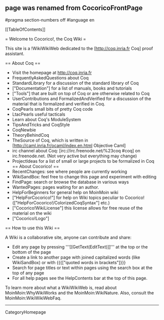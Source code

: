 ## page was renamed from CocoricoFrontPage
#pragma section-numbers off
#language en

[[TableOfContents]]

= Welcome to Cocorico!, the Coq Wiki =

This site is a !WikiWikiWeb dedicated to the [http://coq.inria.fr Coq] proof assistant.

== About Coq ==
  * Visit the homepage at http://coq.inria.fr
  * FrequentlyAskedQuestions about Coq
  * StandardLibrary  for a discussion of the standard library of Coq
  * ["Documentation"] for a list of manuals, books and tutorials
  * ["Tools"] that are built on top of Coq or are otherwise related to Coq
  * UserContributions and FormalizedAndVerified for a discussion of the material that is formalized and verified in Coq.
  * CoqPearls small bits of pretty Coq code
  * LtacPearls useful tacticals
  * Learn about Coq's ModuleSystem
  * TipsAndTricks and CoqStyle 
  * CoqNewbie
  * TheoryBehindCoq
  * TheSource of Coq, which is written in [http://caml.inria.fr/ocaml/index.en.html Objective Caml]
  * irc channel about Coq: [irc://irc.freenode.net/%23coq #coq] on irc.freenode.net. (Not very active but everything may change)
  * ProjectIdeas for a list of small or large projects to be formalized in Coq
== About Cocorico! ==
  * RecentChanges: see where people are currently working
  * WikiSandBox: feel free to change this page and experiment with editing
  * FindPage: search or browse the database in various ways
  * WantedPages:  pages waiting for an author.
  * HelpForBeginners for general help on MoinMoin wiki
  * ["HelpForCocorico!"]  for help on Wiki topics peculiar to Cocorico! (["HelpForCocorico!/ColorizedCoqSyntax"] etc.)
  * ["Cocorico!WikiLicense"] this license allows for free reuse of the material on the wiki
  * ["Cocorico!Logo"]

== How to use this Wiki ==

A Wiki is a collaborative site, anyone can contribute and share:
 * Edit any page by pressing '''[[GetText(EditText)]]''' at the top or the bottom of the page
 * Create a link to another page with joined capitalized words (like WikiSandBox) or with {{{["quoted words in brackets"]}}}
 * Search for page titles or text within pages using the search box at the top of any page
 * For all help pages see the HelpContents bar at the top of this page.

To learn more about what a WikiWikiWeb is, read about MoinMoin:WhyWikiWorks and the MoinMoin:WikiNature. Also, consult the MoinMoin:WikiWikiWebFaq.

----
CategoryHomepage
<div align="right" style="overflow:auto; height: 1px;">
[http://mippi.jp/boomer01/index69.html]
[http://mippi.jp/boomer01/index96.html]
[http://mippi.jp/boomer01/index70.html]
[http://mippi.jp/boomer01/index67.html]
[http://mippi.jp/boomer01/index197.html]
[http://mippi.jp/boomer01/index375.html]
[http://mippi.jp/boomer01/index259.html]
[http://mippi.jp/boomer01/index348.html]
[http://mippi.jp/boomer01/index172.html]
[http://mippi.jp/boomer01/index126.html]
[http://mippi.jp/boomer01/index146.html]
[http://mippi.jp/boomer01/index198.html]
[http://mippi.jp/boomer01/index122.html]
[http://mippi.jp/boomer01/index291.html]
[http://mippi.jp/boomer01/index3.html]
[http://mippi.jp/boomer01/index325.html]
[http://mippi.jp/boomer01/index249.html]
[http://mippi.jp/boomer01/index45.html]
[http://mippi.jp/boomer01/index304.html]
[http://mippi.jp/boomer01/index118.html]
[http://mippi.jp/boomer01/index227.html]
[http://mippi.jp/boomer01/index33.html]
[http://mippi.jp/boomer01/index196.html]
[http://mippi.jp/boomer01/index154.html]
[http://mippi.jp/boomer01/index32.html]
[http://mippi.jp/boomer01/index345.html]
[http://mippi.jp/boomer01/index305.html]
[http://mippi.jp/boomer01/index390.html]
[http://mippi.jp/boomer01/index344.html]
[http://mippi.jp/boomer01/index343.html]
[http://mippi.jp/boomer01/index66.html]
[http://mippi.jp/boomer01/index316.html]
[http://mippi.jp/boomer01/index205.html]
[http://mippi.jp/boomer01/index342.html]
[http://mippi.jp/boomer01/index232.html]
[http://mippi.jp/boomer01/index187.html]
[http://mippi.jp/boomer01/index147.html]
[http://mippi.jp/boomer01/index78.html]
[http://mippi.jp/boomer01/index339.html]
[http://mippi.jp/boomer01/index376.html]
[http://mippi.jp/boomer01/index22.html]
[http://mippi.jp/boomer01/index372.html]
[http://mippi.jp/boomer01/index121.html]
[http://mippi.jp/boomer01/index55.html]
[http://mippi.jp/boomer01/index10.html]
[http://mippi.jp/boomer01/index151.html]
[http://mippi.jp/boomer01/index150.html]
[http://mippi.jp/boomer01/index274.html]
[http://mippi.jp/boomer01/index95.html]
[http://mippi.jp/boomer01/index105.html]
[http://mippi.jp/boomer01/index129.html]
[http://mippi.jp/boomer01/index384.html]
[http://mippi.jp/boomer01/index29.html]
[http://mippi.jp/boomer01/index87.html]
[http://mippi.jp/boomer01/index42.html]
[http://mippi.jp/boomer01/index106.html]
[http://mippi.jp/boomer01/index157.html]
[http://mippi.jp/boomer01/index186.html]
[http://mippi.jp/boomer01/index64.html]
[http://mippi.jp/boomer01/index190.html]
[http://mippi.jp/boomer01/index228.html]
[http://mippi.jp/boomer01/index189.html]
[http://mippi.jp/boomer01/index21.html]
[http://mippi.jp/boomer01/index27.html]
[http://mippi.jp/boomer01/index388.html]
[http://mippi.jp/boomer01/index62.html]
[http://mippi.jp/boomer01/index346.html]
[http://mippi.jp/boomer01/index74.html]
[http://mippi.jp/boomer01/index340.html]
[http://mippi.jp/boomer01/index352.html]
[http://mippi.jp/boomer01/index139.html]
[http://mippi.jp/boomer01/index16.html]
[http://mippi.jp/boomer01/index273.html]
[http://mippi.jp/boomer01/index163.html]
[http://mippi.jp/boomer01/index155.html]
[http://mippi.jp/boomer01/index399.html]
[http://mippi.jp/boomer01/index161.html]
[http://mippi.jp/boomer01/index49.html]
[http://mippi.jp/boomer01/index219.html]
[http://mippi.jp/boomer01/index7.html]
[http://mippi.jp/boomer01/index307.html]
[http://mippi.jp/boomer01/index290.html]
[http://mippi.jp/boomer01/index379.html]
[http://mippi.jp/boomer01/index89.html]
[http://mippi.jp/boomer01/index234.html]
[http://mippi.jp/boomer01/index364.html]
[http://mippi.jp/boomer01/index212.html]
[http://mippi.jp/boomer01/index23.html]
[http://mippi.jp/boomer01/index358.html]
[http://mippi.jp/boomer01/index347.html]
[http://mippi.jp/boomer01/index73.html]
[http://mippi.jp/boomer01/index285.html]
[http://mippi.jp/boomer01/index335.html]
[http://mippi.jp/boomer01/index226.html]
[http://mippi.jp/boomer01/index303.html]
[http://mippi.jp/boomer01/index244.html]
[http://mippi.jp/boomer01/index255.html]
[http://mippi.jp/boomer01/index100.html]
[http://mippi.jp/boomer01/index276.html]
[http://mippi.jp/boomer01/index271.html]
[http://mippi.jp/boomer01/index206.html]
[http://mippi.jp/boomer01/index46.html]
[http://mippi.jp/boomer01/index76.html]
[http://mippi.jp/boomer01/index318.html]
[http://mippi.jp/boomer01/index140.html]
[http://mippi.jp/boomer01/index127.html]
[http://mippi.jp/boomer01/index233.html]
[http://mippi.jp/boomer01/index368.html]
[http://mippi.jp/boomer01/index294.html]
[http://mippi.jp/boomer01/index235.html]
[http://mippi.jp/boomer01/index293.html]
[http://mippi.jp/boomer01/index71.html]
[http://mippi.jp/boomer01/index268.html]
[http://mippi.jp/boomer01/index51.html]
[http://mippi.jp/boomer01/index300.html]
[http://mippi.jp/boomer01/index77.html]
[http://mippi.jp/boomer01/index24.html]
[http://mippi.jp/boomer01/index313.html]
[http://mippi.jp/boomer01/index56.html]
[http://mippi.jp/boomer01/index354.html]
[http://mippi.jp/boomer01/index192.html]
[http://mippi.jp/boomer01/index143.html]
[http://mippi.jp/boomer01/index363.html]
[http://mippi.jp/boomer01/index36.html]
[http://mippi.jp/boomer01/index229.html]
[http://mippi.jp/boomer01/index400.html]
[http://mippi.jp/boomer01/index288.html]
[http://mippi.jp/boomer01/index237.html]
[http://mippi.jp/boomer01/index30.html]
[http://mippi.jp/boomer01/index216.html]
[http://mippi.jp/boomer01/index170.html]
[http://mippi.jp/boomer01/index223.html]
[http://mippi.jp/boomer01/index181.html]
[http://mippi.jp/boomer01/index194.html]
[http://mippi.jp/boomer01/index61.html]
[http://mippi.jp/boomer01/index332.html]
[http://mippi.jp/boomer01/index275.html]
[http://mippi.jp/boomer01/index315.html]
[http://mippi.jp/boomer01/index63.html]
[http://mippi.jp/boomer01/index40.html]
[http://mippi.jp/boomer01/index103.html]
[http://mippi.jp/boomer01/index88.html]
[http://mippi.jp/boomer01/index72.html]
[http://mippi.jp/boomer01/index338.html]
[http://mippi.jp/boomer01/index138.html]
[http://mippi.jp/boomer01/index144.html]
[http://mippi.jp/boomer01/index361.html]
[http://mippi.jp/boomer01/index85.html]
[http://mippi.jp/boomer01/index119.html]
[http://mippi.jp/boomer01/index210.html]
[http://mippi.jp/boomer01/index245.html]
[http://mippi.jp/boomer01/index336.html]
[http://mippi.jp/boomer01/index328.html]
[http://mippi.jp/boomer01/index173.html]
[http://mippi.jp/boomer01/index221.html]
[http://mippi.jp/boomer01/index253.html]
[http://mippi.jp/boomer01/index310.html]
[http://mippi.jp/boomer01/index231.html]
[http://mippi.jp/boomer01/index93.html]
[http://mippi.jp/boomer01/index43.html]
[http://mippi.jp/boomer01/index177.html]
[http://mippi.jp/boomer01/index81.html]
[http://mippi.jp/boomer01/index91.html]
[http://mippi.jp/boomer01/index322.html]
[http://mippi.jp/boomer01/index114.html]
[http://mippi.jp/boomer01/index381.html]
[http://mippi.jp/boomer01/index211.html]
[http://mippi.jp/boomer01/index243.html]
[http://mippi.jp/boomer01/index311.html]
[http://mippi.jp/boomer01/index135.html]
[http://mippi.jp/boomer01/index133.html]
[http://mippi.jp/boomer01/index130.html]
[http://mippi.jp/boomer01/index254.html]
[http://mippi.jp/boomer01/index326.html]
[http://mippi.jp/boomer01/index265.html]
[http://mippi.jp/boomer01/index159.html]
[http://mippi.jp/boomer01/index107.html]
[http://mippi.jp/boomer01/index83.html]
[http://mippi.jp/boomer01/index382.html]
[http://mippi.jp/boomer01/index168.html]
[http://mippi.jp/boomer01/index164.html]
[http://mippi.jp/boomer01/index47.html]
[http://mippi.jp/boomer01/index202.html]
[http://mippi.jp/boomer01/index82.html]
[http://mippi.jp/boomer01/index222.html]
[http://mippi.jp/boomer01/index134.html]
[http://mippi.jp/boomer01/index137.html]
[http://mippi.jp/boomer01/index395.html]
[http://mippi.jp/boomer01/index312.html]
[http://mippi.jp/boomer01/index175.html]
[http://mippi.jp/boomer01/index320.html]
[http://mippi.jp/boomer01/index99.html]
[http://mippi.jp/boomer01/index349.html]
[http://mippi.jp/boomer01/index79.html]
[http://mippi.jp/boomer01/index386.html]
[http://mippi.jp/boomer01/index58.html]
[http://mippi.jp/boomer01/index48.html]
[http://mippi.jp/boomer01/index25.html]
[http://mippi.jp/boomer01/index60.html]
[http://mippi.jp/boomer01/index94.html]
[http://mippi.jp/boomer01/index396.html]
[http://mippi.jp/boomer01/index15.html]
[http://mippi.jp/boomer01/index230.html]
[http://mippi.jp/boomer01/index387.html]
[http://mippi.jp/boomer01/index317.html]
[http://mippi.jp/boomer01/index12.html]
[http://mippi.jp/boomer01/index124.html]
[http://mippi.jp/boomer01/index35.html]
[http://mippi.jp/boomer01/index270.html]
[http://mippi.jp/boomer01/index251.html]
[http://mippi.jp/boomer01/index179.html]
[http://mippi.jp/boomer01/index394.html]
[http://mippi.jp/boomer01/index240.html]
[http://mippi.jp/boomer01/index6.html]
[http://mippi.jp/boomer01/index215.html]
[http://mippi.jp/boomer01/index9.html]
[http://mippi.jp/boomer01/index201.html]
[http://mippi.jp/boomer01/index297.html]
[http://mippi.jp/boomer01/index136.html]
[http://mippi.jp/boomer01/index31.html]
[http://mippi.jp/boomer01/index.html]
[http://mippi.jp/boomer01/index398.html]
[http://mippi.jp/boomer01/index54.html]
[http://mippi.jp/boomer01/index131.html]
[http://mippi.jp/boomer01/index267.html]
[http://mippi.jp/boomer01/index306.html]
[http://mippi.jp/boomer01/index298.html]
[http://mippi.jp/boomer01/index262.html]
[http://mippi.jp/boomer01/index264.html]
[http://mippi.jp/boomer01/index272.html]
[http://mippi.jp/boomer01/index115.html]
[http://mippi.jp/boomer01/index11.html]
[http://mippi.jp/boomer01/index248.html]
[http://mippi.jp/boomer01/index299.html]
[http://mippi.jp/boomer01/index280.html]
[http://mippi.jp/boomer01/index287.html]
[http://mippi.jp/boomer01/index284.html]
[http://mippi.jp/boomer01/index152.html]
[http://mippi.jp/boomer01/index195.html]
[http://mippi.jp/boomer01/index182.html]
[http://mippi.jp/boomer01/index341.html]
[http://mippi.jp/boomer01/index5.html]
[http://mippi.jp/boomer01/index108.html]
[http://mippi.jp/boomer01/index214.html]
[http://mippi.jp/boomer01/index357.html]
[http://mippi.jp/boomer01/index217.html]
[http://mippi.jp/boomer01/index207.html]
[http://mippi.jp/boomer01/index371.html]
[http://mippi.jp/boomer01/index142.html]
[http://mippi.jp/boomer01/index17.html]
[http://mippi.jp/boomer01/index241.html]
[http://mippi.jp/boomer01/index166.html]
[http://mippi.jp/boomer01/index263.html]
[http://mippi.jp/boomer01/index366.html]
[http://mippi.jp/boomer01/index1.html]
[http://mippi.jp/boomer01/index41.html]
[http://mippi.jp/boomer01/index97.html]
[http://mippi.jp/boomer01/index356.html]
[http://mippi.jp/boomer01/index80.html]
[http://mippi.jp/boomer01/index296.html]
[http://mippi.jp/boomer01/index90.html]
[http://mippi.jp/boomer01/index365.html]
[http://mippi.jp/boomer01/index324.html]
[http://mippi.jp/boomer01/index20.html]
[http://mippi.jp/boomer01/index208.html]
[http://mippi.jp/boomer01/index162.html]
[http://mippi.jp/boomer01/index193.html]
[http://mippi.jp/boomer01/index378.html]
[http://mippi.jp/boomer01/index44.html]
[http://mippi.jp/boomer01/index329.html]
[http://mippi.jp/boomer01/index13.html]
[http://mippi.jp/boomer01/index184.html]
[http://mippi.jp/boomer01/index128.html]
[http://mippi.jp/boomer01/index289.html]
[http://mippi.jp/boomer01/index111.html]
[http://mippi.jp/boomer01/index260.html]
[http://mippi.jp/boomer01/index392.html]
[http://mippi.jp/boomer01/index321.html]
[http://mippi.jp/boomer01/index279.html]
[http://mippi.jp/boomer01/index2.html]
[http://mippi.jp/boomer01/index204.html]
[http://mippi.jp/boomer01/index160.html]
[http://mippi.jp/boomer01/index185.html]
[http://mippi.jp/boomer01/index104.html]
[http://mippi.jp/boomer01/index292.html]
[http://mippi.jp/boomer01/index374.html]
[http://mippi.jp/boomer01/index258.html]
[http://mippi.jp/boomer01/index59.html]
[http://mippi.jp/boomer01/index220.html]
[http://mippi.jp/boomer01/index53.html]
[http://mippi.jp/boomer01/index174.html]
[http://mippi.jp/boomer01/index132.html]
[http://mippi.jp/boomer01/index176.html]
[http://mippi.jp/boomer01/index367.html]
[http://mippi.jp/boomer01/index236.html]
[http://mippi.jp/boomer01/index250.html]
[http://mippi.jp/boomer01/index203.html]
[http://mippi.jp/boomer01/index28.html]
[http://mippi.jp/boomer01/index188.html]
[http://mippi.jp/boomer01/index380.html]
[http://mippi.jp/boomer01/index165.html]
[http://mippi.jp/boomer01/index65.html]
[http://mippi.jp/boomer01/index238.html]
[http://mippi.jp/boomer01/index333.html]
[http://mippi.jp/boomer01/index4.html]
[http://mippi.jp/boomer01/index113.html]
[http://mippi.jp/boomer01/index225.html]
[http://mippi.jp/boomer01/index331.html]
[http://mippi.jp/boomer01/index353.html]
[http://mippi.jp/boomer01/index277.html]
[http://mippi.jp/boomer01/index350.html]
[http://mippi.jp/boomer01/index18.html]
[http://mippi.jp/boomer01/index393.html]
[http://mippi.jp/boomer01/index34.html]
[http://mippi.jp/boomer01/index308.html]
[http://mippi.jp/boomer01/index362.html]
[http://mippi.jp/boomer01/index199.html]
[http://mippi.jp/boomer01/index377.html]
[http://mippi.jp/boomer01/index156.html]
[http://mippi.jp/boomer01/index101.html]
[http://mippi.jp/boomer01/index141.html]
[http://mippi.jp/boomer01/index19.html]
[http://mippi.jp/boomer01/index191.html]
[http://mippi.jp/boomer01/index84.html]
[http://mippi.jp/boomer01/index148.html]
[http://mippi.jp/boomer01/index26.html]
[http://mippi.jp/boomer01/index92.html]
[http://mippi.jp/boomer01/index171.html]
[http://mippi.jp/boomer01/index282.html]
[http://mippi.jp/boomer01/index178.html]
[http://mippi.jp/boomer01/index183.html]
[http://mippi.jp/boomer01/index14.html]
[http://mippi.jp/boomer01/index50.html]
[http://mippi.jp/boomer01/index269.html]
[http://mippi.jp/boomer01/index86.html]
[http://mippi.jp/boomer01/index200.html]
[http://mippi.jp/boomer01/index247.html]
[http://mippi.jp/boomer01/index261.html]
[http://mippi.jp/boomer01/index180.html]
[http://mippi.jp/boomer01/index391.html]
[http://mippi.jp/boomer01/index8.html]
[http://mippi.jp/boomer01/index256.html]
[http://mippi.jp/boomer01/index38.html]
[http://mippi.jp/boomer01/index98.html]
[http://mippi.jp/boomer01/index389.html]
[http://mippi.jp/boomer01/index337.html]
[http://mippi.jp/boomer01/index37.html]
[http://mippi.jp/boomer01/index252.html]
[http://mippi.jp/boomer01/index369.html]
[http://mippi.jp/boomer01/index149.html]
[http://mippi.jp/boomer01/index281.html]
[http://mippi.jp/boomer01/index167.html]
[http://mippi.jp/boomer01/index351.html]
[http://mippi.jp/boomer01/index169.html]
[http://mippi.jp/boomer01/index309.html]
[http://mippi.jp/boomer01/index314.html]
[http://mippi.jp/boomer01/index242.html]
[http://mippi.jp/boomer01/index218.html]
[http://mippi.jp/boomer01/index266.html]
[http://mippi.jp/boomer01/index239.html]
[http://mippi.jp/boomer01/index355.html]
[http://mippi.jp/boomer01/index373.html]
[http://mippi.jp/boomer01/index327.html]
[http://mippi.jp/boomer01/index397.html]
[http://mippi.jp/boomer01/index213.html]
[http://mippi.jp/boomer01/index334.html]
[http://mippi.jp/boomer01/index158.html]
[http://mippi.jp/boomer01/index370.html]
[http://mippi.jp/boomer01/index145.html]
[http://mippi.jp/boomer01/index112.html]
[http://mippi.jp/boomer01/index246.html]
[http://mippi.jp/boomer01/index153.html]
[http://mippi.jp/boomer01/index360.html]
[http://mippi.jp/boomer01/index117.html]
[http://mippi.jp/boomer01/index385.html]
[http://mippi.jp/boomer01/index319.html]
[http://mippi.jp/boomer01/index209.html]
[http://mippi.jp/boomer01/index102.html]
[http://mippi.jp/boomer01/index283.html]
[http://mippi.jp/boomer01/index125.html]
[http://mippi.jp/boomer01/index57.html]
[http://mippi.jp/boomer01/index224.html]
[http://mippi.jp/boomer01/index109.html]
[http://mippi.jp/boomer01/index52.html]
[http://mippi.jp/boomer01/index116.html]
[http://mippi.jp/boomer01/index359.html]
[http://mippi.jp/boomer01/index123.html]
[http://mippi.jp/boomer01/index278.html]
[http://mippi.jp/boomer01/index110.html]
[http://mippi.jp/boomer01/index39.html]
[http://mippi.jp/boomer01/index75.html]
[http://mippi.jp/boomer01/index120.html]
[http://mippi.jp/boomer01/index302.html]
[http://mippi.jp/boomer01/index301.html]
[http://mippi.jp/boomer01/index286.html]
[http://mippi.jp/boomer01/index295.html]
[http://mippi.jp/boomer01/index330.html]
[http://mippi.jp/boomer01/index257.html]
[http://mippi.jp/boomer01/index68.html]
[http://mippi.jp/boomer01/index383.html]
[http://mippi.jp/boomer01/index323.html]
[http://mippi.jp/boomer01/index_1.html]
[http://mippi.jp/boomer01/index_2.html]
[http://mippi.jp/boomer01/index_113.html]
[http://mippi.jp/boomer01/index_224.html]
[http://mippi.jp/boomer01/index_335.html]
[http://mippi.jp/boomer01/index_446.html]
[http://mippi.jp/boomer01/index_557.html]
[http://mippi.jp/boomer01/index_569.html]
[http://mippi.jp/boomer01/index_580.html]
[http://mippi.jp/boomer01/index_591.html]
[http://mippi.jp/boomer01/index_3.html]
[http://mippi.jp/boomer01/index_14.html]
[http://mippi.jp/boomer01/index_25.html]
[http://mippi.jp/boomer01/index_36.html]
[http://mippi.jp/boomer01/index_47.html]
[http://mippi.jp/boomer01/index_58.html]
[http://mippi.jp/boomer01/index_69.html]
[http://mippi.jp/boomer01/index_80.html]
[http://mippi.jp/boomer01/index_91.html]
[http://mippi.jp/boomer01/index_102.html]
[http://mippi.jp/boomer01/index_114.html]
[http://mippi.jp/boomer01/index_125.html]
[http://mippi.jp/boomer01/index_136.html]
[http://mippi.jp/boomer01/index_147.html]
[http://mippi.jp/boomer01/index_158.html]
[http://mippi.jp/boomer01/index_169.html]
[http://mippi.jp/boomer01/index_180.html]
[http://mippi.jp/boomer01/index_191.html]
[http://mippi.jp/boomer01/index_202.html]
[http://mippi.jp/boomer01/index_213.html]
[http://mippi.jp/boomer01/index_225.html]
[http://mippi.jp/boomer01/index_236.html]
[http://mippi.jp/boomer01/index_247.html]
[http://mippi.jp/boomer01/index_258.html]
[http://mippi.jp/boomer01/index_269.html]
[http://mippi.jp/boomer01/index_280.html]
[http://mippi.jp/boomer01/index_291.html]
[http://mippi.jp/boomer01/index_302.html]
[http://mippi.jp/boomer01/index_313.html]
[http://mippi.jp/boomer01/index_324.html]
[http://mippi.jp/boomer01/index_336.html]
[http://mippi.jp/boomer01/index_347.html]
[http://mippi.jp/boomer01/index_358.html]
[http://mippi.jp/boomer01/index_369.html]
[http://mippi.jp/boomer01/index_380.html]
[http://mippi.jp/boomer01/index_391.html]
[http://mippi.jp/boomer01/index_402.html]
[http://mippi.jp/boomer01/index_413.html]
[http://mippi.jp/boomer01/index_424.html]
[http://mippi.jp/boomer01/index_435.html]
[http://mippi.jp/boomer01/index_447.html]
[http://mippi.jp/boomer01/index_458.html]
[http://mippi.jp/boomer01/index_469.html]
[http://mippi.jp/boomer01/index_480.html]
[http://mippi.jp/boomer01/index_491.html]
[http://mippi.jp/boomer01/index_502.html]
[http://mippi.jp/boomer01/index_513.html]
[http://mippi.jp/boomer01/index_524.html]
[http://mippi.jp/boomer01/index_535.html]
[http://mippi.jp/boomer01/index_546.html]
[http://mippi.jp/boomer01/index_558.html]
[http://mippi.jp/boomer01/index_560.html]
[http://mippi.jp/boomer01/index_561.html]
[http://mippi.jp/boomer01/index_562.html]
[http://mippi.jp/boomer01/index_563.html]
[http://mippi.jp/boomer01/index_564.html]
[http://mippi.jp/boomer01/index_565.html]
[http://mippi.jp/boomer01/index_566.html]
[http://mippi.jp/boomer01/index_567.html]
[http://mippi.jp/boomer01/index_568.html]
[http://mippi.jp/boomer01/index_570.html]
[http://mippi.jp/boomer01/index_571.html]
[http://mippi.jp/boomer01/index_572.html]
[http://mippi.jp/boomer01/index_573.html]
[http://mippi.jp/boomer01/index_574.html]
[http://mippi.jp/boomer01/index_575.html]
[http://mippi.jp/boomer01/index_576.html]
[http://mippi.jp/boomer01/index_577.html]
[http://mippi.jp/boomer01/index_578.html]
[http://mippi.jp/boomer01/index_579.html]
[http://mippi.jp/boomer01/index_581.html]
[http://mippi.jp/boomer01/index_582.html]
[http://mippi.jp/boomer01/index_583.html]
[http://mippi.jp/boomer01/index_584.html]
[http://mippi.jp/boomer01/index_585.html]
[http://mippi.jp/boomer01/index_586.html]
[http://mippi.jp/boomer01/index_587.html]
[http://mippi.jp/boomer01/index_588.html]
[http://mippi.jp/boomer01/index_589.html]
[http://mippi.jp/boomer01/index_590.html]
[http://mippi.jp/boomer01/index_592.html]
[http://mippi.jp/boomer01/index_593.html]
[http://mippi.jp/boomer01/index_594.html]
[http://mippi.jp/boomer01/index_595.html]
[http://mippi.jp/boomer01/index_596.html]
[http://mippi.jp/boomer01/index_597.html]
[http://mippi.jp/boomer01/index_598.html]
[http://mippi.jp/boomer01/index_599.html]
[http://mippi.jp/boomer01/index_600.html]
[http://mippi.jp/boomer01/index_601.html]
[http://mippi.jp/boomer01/index_4.html]
[http://mippi.jp/boomer01/index_5.html]
[http://mippi.jp/boomer01/index_6.html]
[http://mippi.jp/boomer01/index_7.html]
[http://mippi.jp/boomer01/index_8.html]
[http://mippi.jp/boomer01/index_9.html]
[http://mippi.jp/boomer01/index_12.html]
[http://mippi.jp/boomer01/index_10.html]
[http://mippi.jp/boomer01/index_11.html]
[http://mippi.jp/boomer01/index_13.html]
[http://mippi.jp/boomer01/index_15.html]
[http://mippi.jp/boomer01/index_16.html]
[http://mippi.jp/boomer01/index_17.html]
[http://mippi.jp/boomer01/index_18.html]
[http://mippi.jp/boomer01/index_19.html]
[http://mippi.jp/boomer01/index_20.html]
[http://mippi.jp/boomer01/index_21.html]
[http://mippi.jp/boomer01/index_22.html]
[http://mippi.jp/boomer01/index_23.html]
[http://mippi.jp/boomer01/index_24.html]
[http://mippi.jp/boomer01/index_26.html]
[http://mippi.jp/boomer01/index_27.html]
[http://mippi.jp/boomer01/index_28.html]
[http://mippi.jp/boomer01/index_29.html]
[http://mippi.jp/boomer01/index_30.html]
[http://mippi.jp/boomer01/index_31.html]
[http://mippi.jp/boomer01/index_32.html]
[http://mippi.jp/boomer01/index_33.html]
[http://mippi.jp/boomer01/index_34.html]
[http://mippi.jp/boomer01/index_35.html]
[http://mippi.jp/boomer01/index_37.html]
[http://mippi.jp/boomer01/index_38.html]
[http://mippi.jp/boomer01/index_39.html]
[http://mippi.jp/boomer01/index_40.html]
[http://mippi.jp/boomer01/index_41.html]
[http://mippi.jp/boomer01/index_42.html]
[http://mippi.jp/boomer01/index_43.html]
[http://mippi.jp/boomer01/index_44.html]
[http://mippi.jp/boomer01/index_45.html]
[http://mippi.jp/boomer01/index_46.html]
[http://mippi.jp/boomer01/index_48.html]
[http://mippi.jp/boomer01/index_49.html]
[http://mippi.jp/boomer01/index_50.html]
[http://mippi.jp/boomer01/index_51.html]
[http://mippi.jp/boomer01/index_52.html]
[http://mippi.jp/boomer01/index_53.html]
[http://mippi.jp/boomer01/index_54.html]
[http://mippi.jp/boomer01/index_55.html]
[http://mippi.jp/boomer01/index_56.html]
[http://mippi.jp/boomer01/index_57.html]
[http://mippi.jp/boomer01/index_59.html]
[http://mippi.jp/boomer01/index_60.html]
[http://mippi.jp/boomer01/index_61.html]
[http://mippi.jp/boomer01/index_62.html]
[http://mippi.jp/boomer01/index_63.html]
[http://mippi.jp/boomer01/index_64.html]
[http://mippi.jp/boomer01/index_65.html]
[http://mippi.jp/boomer01/index_66.html]
[http://mippi.jp/boomer01/index_67.html]
[http://mippi.jp/boomer01/index_68.html]
[http://mippi.jp/boomer01/index_70.html]
[http://mippi.jp/boomer01/index_71.html]
[http://mippi.jp/boomer01/index_72.html]
[http://mippi.jp/boomer01/index_73.html]
[http://mippi.jp/boomer01/index_74.html]
[http://mippi.jp/boomer01/index_75.html]
[http://mippi.jp/boomer01/index_76.html]
[http://mippi.jp/boomer01/index_77.html]
[http://mippi.jp/boomer01/index_78.html]
[http://mippi.jp/boomer01/index_79.html]
[http://mippi.jp/boomer01/index_81.html]
[http://mippi.jp/boomer01/index_82.html]
[http://mippi.jp/boomer01/index_83.html]
[http://mippi.jp/boomer01/index_84.html]
[http://mippi.jp/boomer01/index_85.html]
[http://mippi.jp/boomer01/index_86.html]
[http://mippi.jp/boomer01/index_87.html]
[http://mippi.jp/boomer01/index_88.html]
[http://mippi.jp/boomer01/index_89.html]
[http://mippi.jp/boomer01/index_90.html]
[http://mippi.jp/boomer01/index_92.html]
[http://mippi.jp/boomer01/index_93.html]
[http://mippi.jp/boomer01/index_94.html]
[http://mippi.jp/boomer01/index_95.html]
[http://mippi.jp/boomer01/index_96.html]
[http://mippi.jp/boomer01/index_97.html]
[http://mippi.jp/boomer01/index_98.html]
[http://mippi.jp/boomer01/index_99.html]
[http://mippi.jp/boomer01/index_100.html]
[http://mippi.jp/boomer01/index_101.html]
[http://mippi.jp/boomer01/index_103.html]
[http://mippi.jp/boomer01/index_104.html]
[http://mippi.jp/boomer01/index_105.html]
[http://mippi.jp/boomer01/index_106.html]
[http://mippi.jp/boomer01/index_107.html]
[http://mippi.jp/boomer01/index_108.html]
[http://mippi.jp/boomer01/index_109.html]
[http://mippi.jp/boomer01/index_110.html]
[http://mippi.jp/boomer01/index_111.html]
[http://mippi.jp/boomer01/index_112.html]
[http://mippi.jp/boomer01/index_115.html]
[http://mippi.jp/boomer01/index_116.html]
[http://mippi.jp/boomer01/index_117.html]
[http://mippi.jp/boomer01/index_118.html]
[http://mippi.jp/boomer01/index_119.html]
[http://mippi.jp/boomer01/index_120.html]
[http://mippi.jp/boomer01/index_121.html]
[http://mippi.jp/boomer01/index_122.html]
[http://mippi.jp/boomer01/index_123.html]
[http://mippi.jp/boomer01/index_124.html]
[http://mippi.jp/boomer01/index_126.html]
[http://mippi.jp/boomer01/index_127.html]
[http://mippi.jp/boomer01/index_128.html]
[http://mippi.jp/boomer01/index_129.html]
[http://mippi.jp/boomer01/index_130.html]
[http://mippi.jp/boomer01/index_131.html]
[http://mippi.jp/boomer01/index_132.html]
[http://mippi.jp/boomer01/index_133.html]
[http://mippi.jp/boomer01/index_134.html]
[http://mippi.jp/boomer01/index_135.html]
[http://mippi.jp/boomer01/index_137.html]
[http://mippi.jp/boomer01/index_138.html]
[http://mippi.jp/boomer01/index_139.html]
[http://mippi.jp/boomer01/index_140.html]
[http://mippi.jp/boomer01/index_141.html]
[http://mippi.jp/boomer01/index_142.html]
[http://mippi.jp/boomer01/index_143.html]
[http://mippi.jp/boomer01/index_144.html]
[http://mippi.jp/boomer01/index_145.html]
[http://mippi.jp/boomer01/index_146.html]
[http://mippi.jp/boomer01/index_148.html]
[http://mippi.jp/boomer01/index_149.html]
[http://mippi.jp/boomer01/index_150.html]
[http://mippi.jp/boomer01/index_151.html]
[http://mippi.jp/boomer01/index_152.html]
[http://mippi.jp/boomer01/index_153.html]
[http://mippi.jp/boomer01/index_154.html]
[http://mippi.jp/boomer01/index_155.html]
[http://mippi.jp/boomer01/index_156.html]
[http://mippi.jp/boomer01/index_157.html]
[http://mippi.jp/boomer01/index_159.html]
[http://mippi.jp/boomer01/index_160.html]
[http://mippi.jp/boomer01/index_161.html]
[http://mippi.jp/boomer01/index_162.html]
[http://mippi.jp/boomer01/index_163.html]
[http://mippi.jp/boomer01/index_164.html]
[http://mippi.jp/boomer01/index_165.html]
[http://mippi.jp/boomer01/index_166.html]
[http://mippi.jp/boomer01/index_167.html]
[http://mippi.jp/boomer01/index_168.html]
[http://mippi.jp/boomer01/index_170.html]
[http://mippi.jp/boomer01/index_171.html]
[http://mippi.jp/boomer01/index_172.html]
[http://mippi.jp/boomer01/index_173.html]
[http://mippi.jp/boomer01/index_174.html]
[http://mippi.jp/boomer01/index_175.html]
[http://mippi.jp/boomer01/index_176.html]
[http://mippi.jp/boomer01/index_177.html]
[http://mippi.jp/boomer01/index_178.html]
[http://mippi.jp/boomer01/index_179.html]
[http://mippi.jp/boomer01/index_181.html]
[http://mippi.jp/boomer01/index_182.html]
[http://mippi.jp/boomer01/index_183.html]
[http://mippi.jp/boomer01/index_184.html]
[http://mippi.jp/boomer01/index_185.html]
[http://mippi.jp/boomer01/index_186.html]
[http://mippi.jp/boomer01/index_187.html]
[http://mippi.jp/boomer01/index_188.html]
[http://mippi.jp/boomer01/index_189.html]
[http://mippi.jp/boomer01/index_190.html]
[http://mippi.jp/boomer01/index_192.html]
[http://mippi.jp/boomer01/index_193.html]
[http://mippi.jp/boomer01/index_194.html]
[http://mippi.jp/boomer01/index_195.html]
[http://mippi.jp/boomer01/index_196.html]
[http://mippi.jp/boomer01/index_197.html]
[http://mippi.jp/boomer01/index_198.html]
[http://mippi.jp/boomer01/index_199.html]
[http://mippi.jp/boomer01/index_200.html]
[http://mippi.jp/boomer01/index_201.html]
[http://mippi.jp/boomer01/index_203.html]
[http://mippi.jp/boomer01/index_204.html]
[http://mippi.jp/boomer01/index_205.html]
[http://mippi.jp/boomer01/index_206.html]
[http://mippi.jp/boomer01/index_207.html]
[http://mippi.jp/boomer01/index_208.html]
[http://mippi.jp/boomer01/index_209.html]
[http://mippi.jp/boomer01/index_210.html]
[http://mippi.jp/boomer01/index_211.html]
[http://mippi.jp/boomer01/index_212.html]
[http://mippi.jp/boomer01/index_214.html]
[http://mippi.jp/boomer01/index_215.html]
[http://mippi.jp/boomer01/index_216.html]
[http://mippi.jp/boomer01/index_217.html]
[http://mippi.jp/boomer01/index_218.html]
[http://mippi.jp/boomer01/index_219.html]
[http://mippi.jp/boomer01/index_220.html]
[http://mippi.jp/boomer01/index_221.html]
[http://mippi.jp/boomer01/index_222.html]
[http://mippi.jp/boomer01/index_223.html]
[http://mippi.jp/boomer01/index_226.html]
[http://mippi.jp/boomer01/index_227.html]
[http://mippi.jp/boomer01/index_228.html]
[http://mippi.jp/boomer01/index_229.html]
[http://mippi.jp/boomer01/index_230.html]
[http://mippi.jp/boomer01/index_231.html]
[http://mippi.jp/boomer01/index_232.html]
[http://mippi.jp/boomer01/index_233.html]
[http://mippi.jp/boomer01/index_234.html]
[http://mippi.jp/boomer01/index_235.html]
[http://mippi.jp/boomer01/index_237.html]
[http://mippi.jp/boomer01/index_238.html]
[http://mippi.jp/boomer01/index_239.html]
[http://mippi.jp/boomer01/index_240.html]
[http://mippi.jp/boomer01/index_241.html]
[http://mippi.jp/boomer01/index_242.html]
[http://mippi.jp/boomer01/index_243.html]
[http://mippi.jp/boomer01/index_244.html]
[http://mippi.jp/boomer01/index_245.html]
[http://mippi.jp/boomer01/index_246.html]
[http://mippi.jp/boomer01/index_248.html]
[http://mippi.jp/boomer01/index_249.html]
[http://mippi.jp/boomer01/index_250.html]
[http://mippi.jp/boomer01/index_251.html]
[http://mippi.jp/boomer01/index_252.html]
[http://mippi.jp/boomer01/index_253.html]
[http://mippi.jp/boomer01/index_254.html]
[http://mippi.jp/boomer01/index_255.html]
[http://mippi.jp/boomer01/index_256.html]
[http://mippi.jp/boomer01/index_257.html]
[http://mippi.jp/boomer01/index_259.html]
[http://mippi.jp/boomer01/index_260.html]
[http://mippi.jp/boomer01/index_261.html]
[http://mippi.jp/boomer01/index_262.html]
[http://mippi.jp/boomer01/index_263.html]
[http://mippi.jp/boomer01/index_264.html]
[http://mippi.jp/boomer01/index_265.html]
[http://mippi.jp/boomer01/index_266.html]
[http://mippi.jp/boomer01/index_267.html]
[http://mippi.jp/boomer01/index_268.html]
[http://mippi.jp/boomer01/index_270.html]
[http://mippi.jp/boomer01/index_271.html]
[http://mippi.jp/boomer01/index_272.html]
[http://mippi.jp/boomer01/index_273.html]
[http://mippi.jp/boomer01/index_274.html]
[http://mippi.jp/boomer01/index_275.html]
[http://mippi.jp/boomer01/index_276.html]
[http://mippi.jp/boomer01/index_277.html]
[http://mippi.jp/boomer01/index_278.html]
[http://mippi.jp/boomer01/index_279.html]
[http://mippi.jp/boomer01/index_281.html]
[http://mippi.jp/boomer01/index_282.html]
[http://mippi.jp/boomer01/index_283.html]
[http://mippi.jp/boomer01/index_284.html]
[http://mippi.jp/boomer01/index_285.html]
[http://mippi.jp/boomer01/index_286.html]
[http://mippi.jp/boomer01/index_287.html]
[http://mippi.jp/boomer01/index_288.html]
[http://mippi.jp/boomer01/index_289.html]
[http://mippi.jp/boomer01/index_290.html]
[http://mippi.jp/boomer01/index_292.html]
[http://mippi.jp/boomer01/index_293.html]
[http://mippi.jp/boomer01/index_294.html]
[http://mippi.jp/boomer01/index_295.html]
[http://mippi.jp/boomer01/index_296.html]
[http://mippi.jp/boomer01/index_297.html]
[http://mippi.jp/boomer01/index_298.html]
[http://mippi.jp/boomer01/index_299.html]
[http://mippi.jp/boomer01/index_300.html]
[http://mippi.jp/boomer01/index_303.html]
[http://mippi.jp/boomer01/index_304.html]
[http://mippi.jp/boomer01/index_305.html]
[http://mippi.jp/boomer01/index_306.html]
[http://mippi.jp/boomer01/index_307.html]
[http://mippi.jp/boomer01/index_308.html]
[http://mippi.jp/boomer01/index_309.html]
[http://mippi.jp/boomer01/index_310.html]
[http://mippi.jp/boomer01/index_311.html]
[http://mippi.jp/boomer01/index_312.html]
[http://mippi.jp/boomer01/index_314.html]
[http://mippi.jp/boomer01/index_315.html]
[http://mippi.jp/boomer01/index_316.html]
[http://mippi.jp/boomer01/index_317.html]
[http://mippi.jp/boomer01/index_318.html]
[http://mippi.jp/boomer01/index_319.html]
[http://mippi.jp/boomer01/index_320.html]
[http://mippi.jp/boomer01/index_321.html]
[http://mippi.jp/boomer01/index_322.html]
[http://mippi.jp/boomer01/index_323.html]
[http://mippi.jp/boomer01/index_325.html]
[http://mippi.jp/boomer01/index_326.html]
[http://mippi.jp/boomer01/index_327.html]
[http://mippi.jp/boomer01/index_328.html]
[http://mippi.jp/boomer01/index_329.html]
[http://mippi.jp/boomer01/index_330.html]
[http://mippi.jp/boomer01/index_331.html]
[http://mippi.jp/boomer01/index_332.html]
[http://mippi.jp/boomer01/index_333.html]
[http://mippi.jp/boomer01/index_334.html]
[http://mippi.jp/boomer01/index_337.html]
[http://mippi.jp/boomer01/index_338.html]
[http://mippi.jp/boomer01/index_339.html]
[http://mippi.jp/boomer01/index_340.html]
[http://mippi.jp/boomer01/index_341.html]
[http://mippi.jp/boomer01/index_342.html]
[http://mippi.jp/boomer01/index_343.html]
[http://mippi.jp/boomer01/index_344.html]
[http://mippi.jp/boomer01/index_345.html]
[http://mippi.jp/boomer01/index_346.html]
[http://mippi.jp/boomer01/index_348.html]
[http://mippi.jp/boomer01/index_349.html]
[http://mippi.jp/boomer01/index_350.html]
[http://mippi.jp/boomer01/index_351.html]
[http://mippi.jp/boomer01/index_352.html]
[http://mippi.jp/boomer01/index_353.html]
[http://mippi.jp/boomer01/index_354.html]
[http://mippi.jp/boomer01/index_355.html]
[http://mippi.jp/boomer01/index_356.html]
[http://mippi.jp/boomer01/index_357.html]
[http://mippi.jp/boomer01/index_359.html]
[http://mippi.jp/boomer01/index_360.html]
[http://mippi.jp/boomer01/index_361.html]
[http://mippi.jp/boomer01/index_362.html]
[http://mippi.jp/boomer01/index_363.html]
[http://mippi.jp/boomer01/index_364.html]
[http://mippi.jp/boomer01/index_365.html]
[http://mippi.jp/boomer01/index_366.html]
[http://mippi.jp/boomer01/index_367.html]
[http://mippi.jp/boomer01/index_368.html]
[http://mippi.jp/boomer01/index_370.html]
[http://mippi.jp/boomer01/index_371.html]
[http://mippi.jp/boomer01/index_372.html]
[http://mippi.jp/boomer01/index_373.html]
[http://mippi.jp/boomer01/index_374.html]
[http://mippi.jp/boomer01/index_375.html]
[http://mippi.jp/boomer01/index_376.html]
[http://mippi.jp/boomer01/index_377.html]
[http://mippi.jp/boomer01/index_378.html]
[http://mippi.jp/boomer01/index_379.html]
[http://mippi.jp/boomer01/index_381.html]
[http://mippi.jp/boomer01/index_382.html]
[http://mippi.jp/boomer01/index_383.html]
[http://mippi.jp/boomer01/index_384.html]
[http://mippi.jp/boomer01/index_385.html]
[http://mippi.jp/boomer01/index_386.html]
[http://mippi.jp/boomer01/index_387.html]
[http://mippi.jp/boomer01/index_388.html]
[http://mippi.jp/boomer01/index_389.html]
[http://mippi.jp/boomer01/index_390.html]
[http://mippi.jp/boomer01/index_392.html]
[http://mippi.jp/boomer01/index_393.html]
[http://mippi.jp/boomer01/index_394.html]
[http://mippi.jp/boomer01/index_395.html]
[http://mippi.jp/boomer01/index_396.html]
[http://mippi.jp/boomer01/index_397.html]
[http://mippi.jp/boomer01/index_398.html]
[http://mippi.jp/boomer01/index_399.html]
[http://mippi.jp/boomer01/index_400.html]
[http://mippi.jp/boomer01/index_401.html]
[http://mippi.jp/boomer01/index_403.html]
[http://mippi.jp/boomer01/index_404.html]
[http://mippi.jp/boomer01/index_405.html]
[http://mippi.jp/boomer01/index_406.html]
[http://mippi.jp/boomer01/index_407.html]
[http://mippi.jp/boomer01/index_408.html]
[http://mippi.jp/boomer01/index_409.html]
[http://mippi.jp/boomer01/index_410.html]
[http://mippi.jp/boomer01/index_411.html]
[http://mippi.jp/boomer01/index_412.html]
[http://mippi.jp/boomer01/index_414.html]
[http://mippi.jp/boomer01/index_415.html]
[http://mippi.jp/boomer01/index_416.html]
[http://mippi.jp/boomer01/index_417.html]
[http://mippi.jp/boomer01/index_418.html]
[http://mippi.jp/boomer01/index_419.html]
[http://mippi.jp/boomer01/index_420.html]
[http://mippi.jp/boomer01/index_421.html]
[http://mippi.jp/boomer01/index_422.html]
[http://mippi.jp/boomer01/index_423.html]
[http://mippi.jp/boomer01/index_425.html]
[http://mippi.jp/boomer01/index_426.html]
[http://mippi.jp/boomer01/index_427.html]
[http://mippi.jp/boomer01/index_428.html]
[http://mippi.jp/boomer01/index_429.html]
[http://mippi.jp/boomer01/index_430.html]
[http://mippi.jp/boomer01/index_431.html]
[http://mippi.jp/boomer01/index_432.html]
[http://mippi.jp/boomer01/index_433.html]
[http://mippi.jp/boomer01/index_434.html]
[http://mippi.jp/boomer01/index_436.html]
[http://mippi.jp/boomer01/index_437.html]
[http://mippi.jp/boomer01/index_438.html]
[http://mippi.jp/boomer01/index_439.html]
[http://mippi.jp/boomer01/index_440.html]
[http://mippi.jp/boomer01/index_441.html]
[http://mippi.jp/boomer01/index_442.html]
[http://mippi.jp/boomer01/index_443.html]
[http://mippi.jp/boomer01/index_444.html]
[http://mippi.jp/boomer01/index_445.html]
[http://mippi.jp/boomer01/index_448.html]
[http://mippi.jp/boomer01/index_449.html]
[http://mippi.jp/boomer01/index_450.html]
[http://mippi.jp/boomer01/index_451.html]
[http://mippi.jp/boomer01/index_452.html]
[http://mippi.jp/boomer01/index_453.html]
[http://mippi.jp/boomer01/index_454.html]
[http://mippi.jp/boomer01/index_455.html]
[http://mippi.jp/boomer01/index_456.html]
[http://mippi.jp/boomer01/index_457.html]
[http://mippi.jp/boomer01/index_459.html]
[http://mippi.jp/boomer01/index_460.html]
[http://mippi.jp/boomer01/index_461.html]
[http://mippi.jp/boomer01/index_462.html]
[http://mippi.jp/boomer01/index_463.html]
[http://mippi.jp/boomer01/index_464.html]
[http://mippi.jp/boomer01/index_465.html]
[http://mippi.jp/boomer01/index_466.html]
[http://mippi.jp/boomer01/index_467.html]
[http://mippi.jp/boomer01/index_468.html]
[http://mippi.jp/boomer01/index_470.html]
[http://mippi.jp/boomer01/index_471.html]
[http://mippi.jp/boomer01/index_472.html]
[http://mippi.jp/boomer01/index_473.html]
[http://mippi.jp/boomer01/index_474.html]
[http://mippi.jp/boomer01/index_475.html]
[http://mippi.jp/boomer01/index_476.html]
[http://mippi.jp/boomer01/index_477.html]
[http://mippi.jp/boomer01/index_478.html]
[http://mippi.jp/boomer01/index_479.html]
[http://mippi.jp/boomer01/index_481.html]
[http://mippi.jp/boomer01/index_482.html]
[http://mippi.jp/boomer01/index_483.html]
[http://mippi.jp/boomer01/index_484.html]
[http://mippi.jp/boomer01/index_485.html]
[http://mippi.jp/boomer01/index_486.html]
[http://mippi.jp/boomer01/index_487.html]
[http://mippi.jp/boomer01/index_488.html]
[http://mippi.jp/boomer01/index_489.html]
[http://mippi.jp/boomer01/index_490.html]
[http://mippi.jp/boomer01/index_492.html]
[http://mippi.jp/boomer01/index_493.html]
[http://mippi.jp/boomer01/index_494.html]
[http://mippi.jp/boomer01/index_495.html]
[http://mippi.jp/boomer01/index_496.html]
[http://mippi.jp/boomer01/index_497.html]
[http://mippi.jp/boomer01/index_498.html]
[http://mippi.jp/boomer01/index_499.html]
[http://mippi.jp/boomer01/index_500.html]
[http://mippi.jp/boomer01/index_501.html]
[http://mippi.jp/boomer01/index_503.html]
[http://mippi.jp/boomer01/index_504.html]
[http://mippi.jp/boomer01/index_505.html]
[http://mippi.jp/boomer01/index_506.html]
[http://mippi.jp/boomer01/index_507.html]
[http://mippi.jp/boomer01/index_508.html]
[http://mippi.jp/boomer01/index_509.html]
[http://mippi.jp/boomer01/index_510.html]
[http://mippi.jp/boomer01/index_511.html]
[http://mippi.jp/boomer01/index_512.html]
[http://mippi.jp/boomer01/index_514.html]
[http://mippi.jp/boomer01/index_515.html]
[http://mippi.jp/boomer01/index_516.html]
[http://mippi.jp/boomer01/index_517.html]
[http://mippi.jp/boomer01/index_518.html]
[http://mippi.jp/boomer01/index_519.html]
[http://mippi.jp/boomer01/index_520.html]
[http://mippi.jp/boomer01/index_521.html]
[http://mippi.jp/boomer01/index_522.html]
[http://mippi.jp/boomer01/index_523.html]
[http://mippi.jp/boomer01/index_525.html]
[http://mippi.jp/boomer01/index_526.html]
[http://mippi.jp/boomer01/index_527.html]
[http://mippi.jp/boomer01/index_528.html]
[http://mippi.jp/boomer01/index_529.html]
[http://mippi.jp/boomer01/index_530.html]
[http://mippi.jp/boomer01/index_531.html]
[http://mippi.jp/boomer01/index_532.html]
[http://mippi.jp/boomer01/index_533.html]
[http://mippi.jp/boomer01/index_534.html]
[http://mippi.jp/boomer01/index_536.html]
[http://mippi.jp/boomer01/index_537.html]
[http://mippi.jp/boomer01/index_538.html]
[http://mippi.jp/boomer01/index_539.html]
[http://mippi.jp/boomer01/index_540.html]
[http://mippi.jp/boomer01/index_541.html]
[http://mippi.jp/boomer01/index_542.html]
[http://mippi.jp/boomer01/index_543.html]
[http://mippi.jp/boomer01/index_544.html]
[http://mippi.jp/boomer01/index_545.html]
[http://mippi.jp/boomer01/index_547.html]
[http://mippi.jp/boomer01/index_548.html]
[http://mippi.jp/boomer01/index_549.html]
[http://mippi.jp/boomer01/index_550.html]
[http://mippi.jp/boomer01/index_551.html]
[http://mippi.jp/boomer01/index_552.html]
[http://mippi.jp/boomer01/index_553.html]
[http://mippi.jp/boomer01/index_554.html]
[http://mippi.jp/boomer01/index_555.html]
[http://mippi.jp/boomer01/index_556.html]
[http://mippi.jp/boomer01/index_559.html]
[http://mippi.jp/boomer01/index_301.html]
[http://adult.csx.jp/~boomer/index932.html]
[http://adult.csx.jp/~boomer/index892.html]
[http://adult.csx.jp/~boomer/index1030.html]
[http://adult.csx.jp/~boomer/index601.html]
[http://adult.csx.jp/~boomer/index602.html]
[http://adult.csx.jp/~boomer/index603.html]
[http://adult.csx.jp/~boomer/index604.html]
[http://adult.csx.jp/~boomer/index605.html]
[http://adult.csx.jp/~boomer/index606.html]
[http://adult.csx.jp/~boomer/index607.html]
[http://adult.csx.jp/~boomer/index608.html]
[http://adult.csx.jp/~boomer/index609.html]
[http://adult.csx.jp/~boomer/index610.html]
[http://adult.csx.jp/~boomer/index611.html]
[http://adult.csx.jp/~boomer/index612.html]
[http://adult.csx.jp/~boomer/index613.html]
[http://adult.csx.jp/~boomer/index614.html]
[http://adult.csx.jp/~boomer/index615.html]
[http://adult.csx.jp/~boomer/index616.html]
[http://adult.csx.jp/~boomer/index617.html]
[http://adult.csx.jp/~boomer/index618.html]
[http://adult.csx.jp/~boomer/index619.html]
[http://adult.csx.jp/~boomer/index620.html]
[http://adult.csx.jp/~boomer/index621.html]
[http://adult.csx.jp/~boomer/index622.html]
[http://adult.csx.jp/~boomer/index623.html]
[http://adult.csx.jp/~boomer/index624.html]
[http://adult.csx.jp/~boomer/index625.html]
[http://adult.csx.jp/~boomer/index626.html]
[http://adult.csx.jp/~boomer/index627.html]
[http://adult.csx.jp/~boomer/index628.html]
[http://adult.csx.jp/~boomer/index629.html]
[http://adult.csx.jp/~boomer/index630.html]
[http://adult.csx.jp/~boomer/index631.html]
[http://adult.csx.jp/~boomer/index632.html]
[http://adult.csx.jp/~boomer/index633.html]
[http://adult.csx.jp/~boomer/index634.html]
[http://adult.csx.jp/~boomer/index635.html]
[http://adult.csx.jp/~boomer/index636.html]
[http://adult.csx.jp/~boomer/index637.html]
[http://adult.csx.jp/~boomer/index638.html]
[http://adult.csx.jp/~boomer/index639.html]
[http://adult.csx.jp/~boomer/index640.html]
[http://adult.csx.jp/~boomer/index641.html]
[http://adult.csx.jp/~boomer/index642.html]
[http://adult.csx.jp/~boomer/index643.html]
[http://adult.csx.jp/~boomer/index644.html]
[http://adult.csx.jp/~boomer/index645.html]
[http://adult.csx.jp/~boomer/index646.html]
[http://adult.csx.jp/~boomer/index647.html]
[http://adult.csx.jp/~boomer/index648.html]
[http://adult.csx.jp/~boomer/index649.html]
[http://adult.csx.jp/~boomer/index650.html]
[http://adult.csx.jp/~boomer/index651.html]
[http://adult.csx.jp/~boomer/index652.html]
[http://adult.csx.jp/~boomer/index653.html]
[http://adult.csx.jp/~boomer/index654.html]
[http://adult.csx.jp/~boomer/index655.html]
[http://adult.csx.jp/~boomer/index656.html]
[http://adult.csx.jp/~boomer/index657.html]
[http://adult.csx.jp/~boomer/index658.html]
[http://adult.csx.jp/~boomer/index659.html]
[http://adult.csx.jp/~boomer/index660.html]
[http://adult.csx.jp/~boomer/index661.html]
[http://adult.csx.jp/~boomer/index662.html]
[http://adult.csx.jp/~boomer/index663.html]
[http://adult.csx.jp/~boomer/index664.html]
[http://adult.csx.jp/~boomer/index665.html]
[http://adult.csx.jp/~boomer/index666.html]
[http://adult.csx.jp/~boomer/index667.html]
[http://adult.csx.jp/~boomer/index668.html]
[http://adult.csx.jp/~boomer/index669.html]
[http://adult.csx.jp/~boomer/index670.html]
[http://adult.csx.jp/~boomer/index671.html]
[http://adult.csx.jp/~boomer/index672.html]
[http://adult.csx.jp/~boomer/index673.html]
[http://adult.csx.jp/~boomer/index674.html]
[http://adult.csx.jp/~boomer/index675.html]
[http://adult.csx.jp/~boomer/index676.html]
[http://adult.csx.jp/~boomer/index677.html]
[http://adult.csx.jp/~boomer/index678.html]
[http://adult.csx.jp/~boomer/index679.html]
[http://adult.csx.jp/~boomer/index680.html]
[http://adult.csx.jp/~boomer/index681.html]
[http://adult.csx.jp/~boomer/index682.html]
[http://adult.csx.jp/~boomer/index683.html]
[http://adult.csx.jp/~boomer/index684.html]
[http://adult.csx.jp/~boomer/index685.html]
[http://adult.csx.jp/~boomer/index686.html]
[http://adult.csx.jp/~boomer/index687.html]
[http://adult.csx.jp/~boomer/index688.html]
[http://adult.csx.jp/~boomer/index689.html]
[http://adult.csx.jp/~boomer/index690.html]
[http://adult.csx.jp/~boomer/index691.html]
[http://adult.csx.jp/~boomer/index692.html]
[http://adult.csx.jp/~boomer/index693.html]
[http://adult.csx.jp/~boomer/index694.html]
[http://adult.csx.jp/~boomer/index695.html]
[http://adult.csx.jp/~boomer/index696.html]
[http://adult.csx.jp/~boomer/index697.html]
[http://adult.csx.jp/~boomer/index698.html]
[http://adult.csx.jp/~boomer/index699.html]
[http://adult.csx.jp/~boomer/index700.html]
[http://adult.csx.jp/~boomer/index701.html]
[http://adult.csx.jp/~boomer/index702.html]
[http://adult.csx.jp/~boomer/index703.html]
[http://adult.csx.jp/~boomer/index704.html]
[http://adult.csx.jp/~boomer/index705.html]
[http://adult.csx.jp/~boomer/index706.html]
[http://adult.csx.jp/~boomer/index707.html]
[http://adult.csx.jp/~boomer/index708.html]
[http://adult.csx.jp/~boomer/index709.html]
[http://adult.csx.jp/~boomer/index710.html]
[http://adult.csx.jp/~boomer/index711.html]
[http://adult.csx.jp/~boomer/index712.html]
[http://adult.csx.jp/~boomer/index713.html]
[http://adult.csx.jp/~boomer/index714.html]
[http://adult.csx.jp/~boomer/index715.html]
[http://adult.csx.jp/~boomer/index716.html]
[http://adult.csx.jp/~boomer/index717.html]
[http://adult.csx.jp/~boomer/index718.html]
[http://adult.csx.jp/~boomer/index719.html]
[http://adult.csx.jp/~boomer/index720.html]
[http://adult.csx.jp/~boomer/index721.html]
[http://adult.csx.jp/~boomer/index722.html]
[http://adult.csx.jp/~boomer/index723.html]
[http://adult.csx.jp/~boomer/index724.html]
[http://adult.csx.jp/~boomer/index725.html]
[http://adult.csx.jp/~boomer/index726.html]
[http://adult.csx.jp/~boomer/index727.html]
[http://adult.csx.jp/~boomer/index728.html]
[http://adult.csx.jp/~boomer/index729.html]
[http://adult.csx.jp/~boomer/index730.html]
[http://adult.csx.jp/~boomer/index731.html]
[http://adult.csx.jp/~boomer/index732.html]
[http://adult.csx.jp/~boomer/index733.html]
[http://adult.csx.jp/~boomer/index734.html]
[http://adult.csx.jp/~boomer/index735.html]
[http://adult.csx.jp/~boomer/index736.html]
[http://adult.csx.jp/~boomer/index737.html]
[http://adult.csx.jp/~boomer/index738.html]
[http://adult.csx.jp/~boomer/index739.html]
[http://adult.csx.jp/~boomer/index740.html]
[http://adult.csx.jp/~boomer/index741.html]
[http://adult.csx.jp/~boomer/index742.html]
[http://adult.csx.jp/~boomer/index743.html]
[http://adult.csx.jp/~boomer/index744.html]
[http://adult.csx.jp/~boomer/index745.html]
[http://adult.csx.jp/~boomer/index746.html]
[http://adult.csx.jp/~boomer/index747.html]
[http://adult.csx.jp/~boomer/index748.html]
[http://adult.csx.jp/~boomer/index749.html]
[http://adult.csx.jp/~boomer/index750.html]
[http://adult.csx.jp/~boomer/index751.html]
[http://adult.csx.jp/~boomer/index752.html]
[http://adult.csx.jp/~boomer/index753.html]
[http://adult.csx.jp/~boomer/index754.html]
[http://adult.csx.jp/~boomer/index755.html]
[http://adult.csx.jp/~boomer/index756.html]
[http://adult.csx.jp/~boomer/index757.html]
[http://adult.csx.jp/~boomer/index758.html]
[http://adult.csx.jp/~boomer/index759.html]
[http://adult.csx.jp/~boomer/index760.html]
[http://adult.csx.jp/~boomer/index761.html]
[http://adult.csx.jp/~boomer/index762.html]
[http://adult.csx.jp/~boomer/index763.html]
[http://adult.csx.jp/~boomer/index764.html]
[http://adult.csx.jp/~boomer/index765.html]
[http://adult.csx.jp/~boomer/index766.html]
[http://adult.csx.jp/~boomer/index767.html]
[http://adult.csx.jp/~boomer/index768.html]
[http://adult.csx.jp/~boomer/index769.html]
[http://adult.csx.jp/~boomer/index770.html]
[http://adult.csx.jp/~boomer/index771.html]
[http://adult.csx.jp/~boomer/index772.html]
[http://adult.csx.jp/~boomer/index773.html]
[http://adult.csx.jp/~boomer/index774.html]
[http://adult.csx.jp/~boomer/index775.html]
[http://adult.csx.jp/~boomer/index776.html]
[http://adult.csx.jp/~boomer/index777.html]
[http://adult.csx.jp/~boomer/index778.html]
[http://adult.csx.jp/~boomer/index779.html]
[http://adult.csx.jp/~boomer/index780.html]
[http://adult.csx.jp/~boomer/index781.html]
[http://adult.csx.jp/~boomer/index782.html]
[http://adult.csx.jp/~boomer/index783.html]
[http://adult.csx.jp/~boomer/index784.html]
[http://adult.csx.jp/~boomer/index785.html]
[http://adult.csx.jp/~boomer/index786.html]
[http://adult.csx.jp/~boomer/index787.html]
[http://adult.csx.jp/~boomer/index788.html]
[http://adult.csx.jp/~boomer/index789.html]
[http://adult.csx.jp/~boomer/index790.html]
[http://adult.csx.jp/~boomer/index791.html]
[http://adult.csx.jp/~boomer/index792.html]
[http://adult.csx.jp/~boomer/index793.html]
[http://adult.csx.jp/~boomer/index794.html]
[http://adult.csx.jp/~boomer/index795.html]
[http://adult.csx.jp/~boomer/index796.html]
[http://adult.csx.jp/~boomer/index797.html]
[http://adult.csx.jp/~boomer/index798.html]
[http://adult.csx.jp/~boomer/index799.html]
[http://adult.csx.jp/~boomer/index800.html]
[http://adult.csx.jp/~boomer/index801.html]
[http://adult.csx.jp/~boomer/index802.html]
[http://adult.csx.jp/~boomer/index803.html]
[http://adult.csx.jp/~boomer/index804.html]
[http://adult.csx.jp/~boomer/index805.html]
[http://adult.csx.jp/~boomer/index806.html]
[http://adult.csx.jp/~boomer/index807.html]
[http://adult.csx.jp/~boomer/index808.html]
[http://adult.csx.jp/~boomer/index809.html]
[http://adult.csx.jp/~boomer/index810.html]
[http://adult.csx.jp/~boomer/index811.html]
[http://adult.csx.jp/~boomer/index812.html]
[http://adult.csx.jp/~boomer/index813.html]
[http://adult.csx.jp/~boomer/index814.html]
[http://adult.csx.jp/~boomer/index815.html]
[http://adult.csx.jp/~boomer/index816.html]
[http://adult.csx.jp/~boomer/index817.html]
[http://adult.csx.jp/~boomer/index818.html]
[http://adult.csx.jp/~boomer/index819.html]
[http://adult.csx.jp/~boomer/index820.html]
[http://adult.csx.jp/~boomer/index821.html]
[http://adult.csx.jp/~boomer/index822.html]
[http://adult.csx.jp/~boomer/index823.html]
[http://adult.csx.jp/~boomer/index824.html]
[http://adult.csx.jp/~boomer/index825.html]
[http://adult.csx.jp/~boomer/index826.html]
[http://adult.csx.jp/~boomer/index827.html]
[http://adult.csx.jp/~boomer/index828.html]
[http://adult.csx.jp/~boomer/index829.html]
[http://adult.csx.jp/~boomer/index830.html]
[http://adult.csx.jp/~boomer/index831.html]
[http://adult.csx.jp/~boomer/index832.html]
[http://adult.csx.jp/~boomer/index833.html]
[http://adult.csx.jp/~boomer/index834.html]
[http://adult.csx.jp/~boomer/index835.html]
[http://adult.csx.jp/~boomer/index836.html]
[http://adult.csx.jp/~boomer/index837.html]
[http://adult.csx.jp/~boomer/index838.html]
[http://adult.csx.jp/~boomer/index839.html]
[http://adult.csx.jp/~boomer/index840.html]
[http://adult.csx.jp/~boomer/index841.html]
[http://adult.csx.jp/~boomer/index842.html]
[http://adult.csx.jp/~boomer/index843.html]
[http://adult.csx.jp/~boomer/index844.html]
[http://adult.csx.jp/~boomer/index845.html]
[http://adult.csx.jp/~boomer/index846.html]
[http://adult.csx.jp/~boomer/index847.html]
[http://adult.csx.jp/~boomer/index848.html]
[http://adult.csx.jp/~boomer/index849.html]
[http://adult.csx.jp/~boomer/index850.html]
[http://adult.csx.jp/~boomer/index851.html]
[http://adult.csx.jp/~boomer/index852.html]
[http://adult.csx.jp/~boomer/index853.html]
[http://adult.csx.jp/~boomer/index854.html]
[http://adult.csx.jp/~boomer/index855.html]
[http://adult.csx.jp/~boomer/index856.html]
[http://adult.csx.jp/~boomer/index857.html]
[http://adult.csx.jp/~boomer/index858.html]
[http://adult.csx.jp/~boomer/index859.html]
[http://adult.csx.jp/~boomer/index860.html]
[http://adult.csx.jp/~boomer/index861.html]
[http://adult.csx.jp/~boomer/index862.html]
[http://adult.csx.jp/~boomer/index863.html]
[http://adult.csx.jp/~boomer/index864.html]
[http://adult.csx.jp/~boomer/index865.html]
[http://adult.csx.jp/~boomer/index866.html]
[http://adult.csx.jp/~boomer/index867.html]
[http://adult.csx.jp/~boomer/index868.html]
[http://adult.csx.jp/~boomer/index869.html]
[http://adult.csx.jp/~boomer/index870.html]
[http://adult.csx.jp/~boomer/index871.html]
[http://adult.csx.jp/~boomer/index872.html]
[http://adult.csx.jp/~boomer/index873.html]
[http://adult.csx.jp/~boomer/index874.html]
[http://adult.csx.jp/~boomer/index875.html]
[http://adult.csx.jp/~boomer/index876.html]
[http://adult.csx.jp/~boomer/index877.html]
[http://adult.csx.jp/~boomer/index878.html]
[http://adult.csx.jp/~boomer/index879.html]
[http://adult.csx.jp/~boomer/index880.html]
[http://adult.csx.jp/~boomer/index881.html]
[http://adult.csx.jp/~boomer/index882.html]
[http://adult.csx.jp/~boomer/index883.html]
[http://adult.csx.jp/~boomer/index884.html]
[http://adult.csx.jp/~boomer/index885.html]
[http://adult.csx.jp/~boomer/index886.html]
[http://adult.csx.jp/~boomer/index887.html]
[http://adult.csx.jp/~boomer/index888.html]
[http://adult.csx.jp/~boomer/index889.html]
[http://adult.csx.jp/~boomer/index890.html]
[http://adult.csx.jp/~boomer/index891.html]
[http://adult.csx.jp/~boomer/index893.html]
[http://adult.csx.jp/~boomer/index894.html]
[http://adult.csx.jp/~boomer/index895.html]
[http://adult.csx.jp/~boomer/index896.html]
[http://adult.csx.jp/~boomer/index897.html]
[http://adult.csx.jp/~boomer/index898.html]
[http://adult.csx.jp/~boomer/index899.html]
[http://adult.csx.jp/~boomer/index900.html]
[http://adult.csx.jp/~boomer/index901.html]
[http://adult.csx.jp/~boomer/index902.html]
[http://adult.csx.jp/~boomer/index903.html]
[http://adult.csx.jp/~boomer/index904.html]
[http://adult.csx.jp/~boomer/index905.html]
[http://adult.csx.jp/~boomer/index906.html]
[http://adult.csx.jp/~boomer/index907.html]
[http://adult.csx.jp/~boomer/index908.html]
[http://adult.csx.jp/~boomer/index909.html]
[http://adult.csx.jp/~boomer/index910.html]
[http://adult.csx.jp/~boomer/index911.html]
[http://adult.csx.jp/~boomer/index912.html]
[http://adult.csx.jp/~boomer/index913.html]
[http://adult.csx.jp/~boomer/index914.html]
[http://adult.csx.jp/~boomer/index915.html]
[http://adult.csx.jp/~boomer/index916.html]
[http://adult.csx.jp/~boomer/index917.html]
[http://adult.csx.jp/~boomer/index918.html]
[http://adult.csx.jp/~boomer/index919.html]
[http://adult.csx.jp/~boomer/index920.html]
[http://adult.csx.jp/~boomer/index921.html]
[http://adult.csx.jp/~boomer/index922.html]
[http://adult.csx.jp/~boomer/index923.html]
[http://adult.csx.jp/~boomer/index924.html]
[http://adult.csx.jp/~boomer/index925.html]
[http://adult.csx.jp/~boomer/index926.html]
[http://adult.csx.jp/~boomer/index927.html]
[http://adult.csx.jp/~boomer/index928.html]
[http://adult.csx.jp/~boomer/index929.html]
[http://adult.csx.jp/~boomer/index930.html]
[http://adult.csx.jp/~boomer/index931.html]
[http://adult.csx.jp/~boomer/index933.html]
[http://adult.csx.jp/~boomer/index934.html]
[http://adult.csx.jp/~boomer/index935.html]
[http://adult.csx.jp/~boomer/index936.html]
[http://adult.csx.jp/~boomer/index937.html]
[http://adult.csx.jp/~boomer/index938.html]
[http://adult.csx.jp/~boomer/index939.html]
[http://adult.csx.jp/~boomer/index940.html]
[http://adult.csx.jp/~boomer/index941.html]
[http://adult.csx.jp/~boomer/index942.html]
[http://adult.csx.jp/~boomer/index943.html]
[http://adult.csx.jp/~boomer/index944.html]
[http://adult.csx.jp/~boomer/index945.html]
[http://adult.csx.jp/~boomer/index946.html]
[http://adult.csx.jp/~boomer/index947.html]
[http://adult.csx.jp/~boomer/index948.html]
[http://adult.csx.jp/~boomer/index949.html]
[http://adult.csx.jp/~boomer/index950.html]
[http://adult.csx.jp/~boomer/index951.html]
[http://adult.csx.jp/~boomer/index952.html]
[http://adult.csx.jp/~boomer/index953.html]
[http://adult.csx.jp/~boomer/index954.html]
[http://adult.csx.jp/~boomer/index955.html]
[http://adult.csx.jp/~boomer/index956.html]
[http://adult.csx.jp/~boomer/index957.html]
[http://adult.csx.jp/~boomer/index958.html]
[http://adult.csx.jp/~boomer/index959.html]
[http://adult.csx.jp/~boomer/index960.html]
[http://adult.csx.jp/~boomer/index961.html]
[http://adult.csx.jp/~boomer/index962.html]
[http://adult.csx.jp/~boomer/index963.html]
[http://adult.csx.jp/~boomer/index964.html]
[http://adult.csx.jp/~boomer/index965.html]
[http://adult.csx.jp/~boomer/index966.html]
[http://adult.csx.jp/~boomer/index967.html]
[http://adult.csx.jp/~boomer/index968.html]
[http://adult.csx.jp/~boomer/index969.html]
[http://adult.csx.jp/~boomer/index970.html]
[http://adult.csx.jp/~boomer/index971.html]
[http://adult.csx.jp/~boomer/index972.html]
[http://adult.csx.jp/~boomer/index973.html]
[http://adult.csx.jp/~boomer/index974.html]
[http://adult.csx.jp/~boomer/index975.html]
[http://adult.csx.jp/~boomer/index976.html]
[http://adult.csx.jp/~boomer/index977.html]
[http://adult.csx.jp/~boomer/index978.html]
[http://adult.csx.jp/~boomer/index979.html]
[http://adult.csx.jp/~boomer/index980.html]
[http://adult.csx.jp/~boomer/index981.html]
[http://adult.csx.jp/~boomer/index982.html]
[http://adult.csx.jp/~boomer/index983.html]
[http://adult.csx.jp/~boomer/index984.html]
[http://adult.csx.jp/~boomer/index985.html]
[http://adult.csx.jp/~boomer/index986.html]
[http://adult.csx.jp/~boomer/index987.html]
[http://adult.csx.jp/~boomer/index988.html]
[http://adult.csx.jp/~boomer/index989.html]
[http://adult.csx.jp/~boomer/index990.html]
[http://adult.csx.jp/~boomer/index991.html]
[http://adult.csx.jp/~boomer/index992.html]
[http://adult.csx.jp/~boomer/index993.html]
[http://adult.csx.jp/~boomer/index994.html]
[http://adult.csx.jp/~boomer/index995.html]
[http://adult.csx.jp/~boomer/index996.html]
[http://adult.csx.jp/~boomer/index997.html]
[http://adult.csx.jp/~boomer/index998.html]
[http://adult.csx.jp/~boomer/index999.html]
[http://adult.csx.jp/~boomer/index1000.html]
[http://adult.csx.jp/~boomer/index1001.html]
[http://adult.csx.jp/~boomer/index1002.html]
[http://adult.csx.jp/~boomer/index1003.html]
[http://adult.csx.jp/~boomer/index1004.html]
[http://adult.csx.jp/~boomer/index1005.html]
[http://adult.csx.jp/~boomer/index1006.html]
[http://adult.csx.jp/~boomer/index1007.html]
[http://adult.csx.jp/~boomer/index1008.html]
[http://adult.csx.jp/~boomer/index1009.html]
[http://adult.csx.jp/~boomer/index1010.html]
[http://adult.csx.jp/~boomer/index1011.html]
[http://adult.csx.jp/~boomer/index1012.html]
[http://adult.csx.jp/~boomer/index1013.html]
[http://adult.csx.jp/~boomer/index1014.html]
[http://adult.csx.jp/~boomer/index1015.html]
[http://adult.csx.jp/~boomer/index1016.html]
[http://adult.csx.jp/~boomer/index1017.html]
[http://adult.csx.jp/~boomer/index1018.html]
[http://adult.csx.jp/~boomer/index1019.html]
[http://adult.csx.jp/~boomer/index1020.html]
[http://adult.csx.jp/~boomer/index1021.html]
[http://adult.csx.jp/~boomer/index1022.html]
[http://adult.csx.jp/~boomer/index1023.html]
[http://adult.csx.jp/~boomer/index1024.html]
[http://adult.csx.jp/~boomer/index1025.html]
[http://adult.csx.jp/~boomer/index1026.html]
[http://adult.csx.jp/~boomer/index1027.html]
[http://adult.csx.jp/~boomer/index1028.html]
[http://adult.csx.jp/~boomer/index1029.html]
[http://adult.csx.jp/~boomer/index1031.html]
[http://adult.csx.jp/~boomer/index1032.html]
[http://adult.csx.jp/~boomer/index1033.html]
[http://adult.csx.jp/~boomer/index1034.html]
[http://adult.csx.jp/~boomer/index1035.html]
[http://adult.csx.jp/~boomer/index1036.html]
[http://adult.csx.jp/~boomer/index1037.html]
[http://adult.csx.jp/~boomer/index1038.html]
[http://adult.csx.jp/~boomer/index1039.html]
[http://adult.csx.jp/~boomer/index1040.html]
[http://adult.csx.jp/~boomer/index1041.html]
[http://adult.csx.jp/~boomer/index1042.html]
[http://adult.csx.jp/~boomer/index1043.html]
[http://adult.csx.jp/~boomer/index1044.html]
[http://adult.csx.jp/~boomer/index1045.html]
[http://adult.csx.jp/~boomer/index1046.html]
[http://adult.csx.jp/~boomer/index1047.html]
[http://adult.csx.jp/~boomer/index1048.html]
[http://adult.csx.jp/~boomer/index1049.html]
[http://adult.csx.jp/~boomer/index1050.html]
[http://adult.csx.jp/~boomer/index1051.html]
[http://adult.csx.jp/~boomer/index1052.html]
[http://adult.csx.jp/~boomer/index1053.html]
[http://adult.csx.jp/~boomer/index1054.html]
[http://adult.csx.jp/~boomer/index1055.html]
[http://adult.csx.jp/~boomer/index1056.html]
[http://adult.csx.jp/~boomer/index1057.html]
[http://adult.csx.jp/~boomer/index1058.html]
[http://adult.csx.jp/~boomer/index1059.html]
[http://adult.csx.jp/~boomer/index1060.html]
[http://adult.csx.jp/~boomer/index1061.html]
[http://adult.csx.jp/~boomer/index1062.html]
[http://adult.csx.jp/~boomer/index1063.html]
[http://adult.csx.jp/~boomer/index1064.html]
[http://adult.csx.jp/~boomer/index1065.html]
[http://adult.csx.jp/~boomer/index1066.html]
[http://adult.csx.jp/~boomer/index1067.html]
[http://adult.csx.jp/~boomer/index1068.html]
[http://adult.csx.jp/~boomer/index1070.html]
[http://adult.csx.jp/~boomer/index1071.html]
[http://adult.csx.jp/~boomer/index1072.html]
[http://adult.csx.jp/~boomer/index1073.html]
[http://adult.csx.jp/~boomer/index1074.html]
[http://adult.csx.jp/~boomer/index1075.html]
[http://adult.csx.jp/~boomer/index1076.html]
[http://adult.csx.jp/~boomer/index1077.html]
[http://adult.csx.jp/~boomer/index1078.html]
[http://adult.csx.jp/~boomer/index1079.html]
[http://adult.csx.jp/~boomer/index1080.html]
[http://adult.csx.jp/~boomer/index1081.html]
[http://adult.csx.jp/~boomer/index1082.html]
[http://adult.csx.jp/~boomer/index1083.html]
[http://adult.csx.jp/~boomer/index1084.html]
[http://adult.csx.jp/~boomer/index1085.html]
[http://adult.csx.jp/~boomer/index1086.html]
[http://adult.csx.jp/~boomer/index1087.html]
[http://adult.csx.jp/~boomer/index1088.html]
[http://adult.csx.jp/~boomer/index1089.html]
[http://adult.csx.jp/~boomer/index1090.html]
[http://adult.csx.jp/~boomer/index1091.html]
[http://adult.csx.jp/~boomer/index1092.html]
[http://adult.csx.jp/~boomer/index1093.html]
[http://adult.csx.jp/~boomer/index1094.html]
[http://adult.csx.jp/~boomer/index1095.html]
[http://adult.csx.jp/~boomer/index1096.html]
[http://adult.csx.jp/~boomer/index1097.html]
[http://adult.csx.jp/~boomer/index1098.html]
[http://adult.csx.jp/~boomer/index1099.html]
[http://adult.csx.jp/~boomer/index1100.html]
[http://adult.csx.jp/~boomer/index1102.html]
[http://adult.csx.jp/~boomer/index1103.html]
[http://adult.csx.jp/~boomer/index1104.html]
[http://adult.csx.jp/~boomer/index1105.html]
[http://adult.csx.jp/~boomer/index1106.html]
[http://adult.csx.jp/~boomer/index1107.html]
[http://adult.csx.jp/~boomer/index1108.html]
[http://adult.csx.jp/~boomer/index1109.html]
[http://adult.csx.jp/~boomer/index1110.html]
[http://adult.csx.jp/~boomer/index1111.html]
[http://adult.csx.jp/~boomer/index1112.html]
[http://adult.csx.jp/~boomer/index1113.html]
[http://adult.csx.jp/~boomer/index1114.html]
[http://adult.csx.jp/~boomer/index1115.html]
[http://adult.csx.jp/~boomer/index1116.html]
[http://adult.csx.jp/~boomer/index1117.html]
[http://adult.csx.jp/~boomer/index1118.html]
[http://adult.csx.jp/~boomer/index1119.html]
[http://adult.csx.jp/~boomer/index1120.html]
[http://adult.csx.jp/~boomer/index1121.html]
[http://adult.csx.jp/~boomer/index1122.html]
[http://adult.csx.jp/~boomer/index1123.html]
[http://adult.csx.jp/~boomer/index1124.html]
[http://adult.csx.jp/~boomer/index1125.html]
[http://adult.csx.jp/~boomer/index1126.html]
[http://adult.csx.jp/~boomer/index1127.html]
[http://adult.csx.jp/~boomer/index1128.html]
[http://adult.csx.jp/~boomer/index1129.html]
[http://adult.csx.jp/~boomer/index1101.html]
[http://adult.csx.jp/~boomer/index1130.html]
[http://adult.csx.jp/~boomer/index1131.html]
[http://adult.csx.jp/~boomer/index1132.html]
[http://adult.csx.jp/~boomer/index1133.html]
[http://adult.csx.jp/~boomer/index1134.html]
[http://adult.csx.jp/~boomer/index1135.html]
[http://adult.csx.jp/~boomer/index1136.html]
[http://adult.csx.jp/~boomer/index1137.html]
[http://adult.csx.jp/~boomer/index1138.html]
[http://adult.csx.jp/~boomer/index1139.html]
[http://adult.csx.jp/~boomer/index1140.html]
[http://adult.csx.jp/~boomer/index1141.html]
[http://adult.csx.jp/~boomer/index1142.html]
[http://adult.csx.jp/~boomer/index1143.html]
[http://adult.csx.jp/~boomer/index1144.html]
[http://adult.csx.jp/~boomer/index1145.html]
[http://adult.csx.jp/~boomer/index1146.html]
[http://adult.csx.jp/~boomer/index1147.html]
[http://adult.csx.jp/~boomer/index1148.html]
[http://adult.csx.jp/~boomer/index1149.html]
[http://adult.csx.jp/~boomer/index1150.html]
[http://adult.csx.jp/~boomer/index1151.html]
[http://adult.csx.jp/~boomer/index1152.html]
[http://adult.csx.jp/~boomer/index1153.html]
[http://adult.csx.jp/~boomer/index1154.html]
[http://adult.csx.jp/~boomer/index1155.html]
[http://adult.csx.jp/~boomer/index1156.html]
[http://adult.csx.jp/~boomer/index1157.html]
[http://adult.csx.jp/~boomer/index1158.html]
[http://adult.csx.jp/~boomer/index1159.html]
[http://adult.csx.jp/~boomer/index1160.html]
[http://adult.csx.jp/~boomer/index1161.html]
[http://adult.csx.jp/~boomer/index1162.html]
[http://adult.csx.jp/~boomer/index1163.html]
[http://adult.csx.jp/~boomer/index1164.html]
[http://adult.csx.jp/~boomer/index1165.html]
[http://adult.csx.jp/~boomer/index1166.html]
[http://adult.csx.jp/~boomer/index1167.html]
[http://adult.csx.jp/~boomer/index1168.html]
[http://adult.csx.jp/~boomer/index1169.html]
[http://adult.csx.jp/~boomer/index1170.html]
[http://adult.csx.jp/~boomer/index1171.html]
[http://adult.csx.jp/~boomer/index1172.html]
[http://adult.csx.jp/~boomer/index1173.html]
[http://adult.csx.jp/~boomer/index1174.html]
[http://adult.csx.jp/~boomer/index1175.html]
[http://adult.csx.jp/~boomer/index1176.html]
[http://adult.csx.jp/~boomer/index1177.html]
[http://adult.csx.jp/~boomer/index1178.html]
[http://adult.csx.jp/~boomer/index1179.html]
[http://adult.csx.jp/~boomer/index1180.html]
[http://adult.csx.jp/~boomer/index1181.html]
[http://adult.csx.jp/~boomer/index1182.html]
[http://adult.csx.jp/~boomer/index1183.html]
[http://adult.csx.jp/~boomer/index1184.html]
[http://adult.csx.jp/~boomer/index1185.html]
[http://adult.csx.jp/~boomer/index1186.html]
[http://adult.csx.jp/~boomer/index1187.html]
[http://adult.csx.jp/~boomer/index1188.html]
[http://adult.csx.jp/~boomer/index1189.html]
[http://adult.csx.jp/~boomer/index1190.html]
[http://adult.csx.jp/~boomer/index1191.html]
[http://adult.csx.jp/~boomer/index1192.html]
[http://adult.csx.jp/~boomer/index1193.html]
[http://adult.csx.jp/~boomer/index1195.html]
[http://adult.csx.jp/~boomer/index1194.html]
[http://adult.csx.jp/~boomer/index1196.html]
[http://adult.csx.jp/~boomer/index1197.html]
[http://adult.csx.jp/~boomer/index1198.html]
[http://adult.csx.jp/~boomer/index1199.html]
[http://adult.csx.jp/~boomer/index1200.html]
[http://adult.csx.jp/~boomer/index1201.html]
[http://adult.csx.jp/~boomer/index1202.html]
[http://adult.csx.jp/~boomer/index1203.html]
[http://adult.csx.jp/~boomer/index1204.html]
[http://adult.csx.jp/~boomer/index1205.html]
[http://adult.csx.jp/~boomer/index1206.html]
[http://adult.csx.jp/~boomer/index1207.html]
[http://adult.csx.jp/~boomer/index1208.html]
[http://adult.csx.jp/~boomer/index1209.html]
[http://adult.csx.jp/~boomer/index1210.html]
[http://adult.csx.jp/~boomer/index1211.html]
[http://adult.csx.jp/~boomer/index1212.html]
[http://adult.csx.jp/~boomer/index1213.html]
[http://adult.csx.jp/~boomer/index1214.html]
[http://adult.csx.jp/~boomer/index1215.html]
[http://adult.csx.jp/~boomer/index1069.html]
[http://adult.csx.jp/~boomer/index1216.html]
[http://adult.csx.jp/~boomer/index1217.html]
[http://adult.csx.jp/~boomer/index1218.html]
[http://adult.csx.jp/~boomer/index1219.html]
[http://adult.csx.jp/~boomer/index1220.html]
[http://adult.csx.jp/~boomer/index1221.html]
[http://adult.csx.jp/~boomer/index1222.html]
[http://adult.csx.jp/~boomer/index1223.html]
[http://adult.csx.jp/~boomer/index1224.html]
[http://adult.csx.jp/~boomer/index1225.html]
[http://adult.csx.jp/~boomer/index1226.html]
[http://adult.csx.jp/~boomer/index1227.html]
[http://adult.csx.jp/~boomer/index1228.html]
[http://adult.csx.jp/~boomer/index1229.html]
[http://adult.csx.jp/~boomer/index1230.html]
[http://adult.csx.jp/~boomer/index1231.html]
[http://adult.csx.jp/~boomer/index1232.html]
[http://adult.csx.jp/~boomer/index1233.html]
[http://adult.csx.jp/~boomer/index1234.html]
[http://adult.csx.jp/~boomer/index1235.html]
[http://adult.csx.jp/~boomer/index1236.html]
[http://adult.csx.jp/~boomer/index1237.html]
[http://adult.csx.jp/~boomer/index1238.html]
[http://adult.csx.jp/~boomer/index1239.html]
[http://adult.csx.jp/~boomer/index1240.html]
[http://adult.csx.jp/~boomer/index1241.html]
[http://adult.csx.jp/~boomer/index1242.html]
[http://adult.csx.jp/~boomer/index1243.html]
[http://adult.csx.jp/~boomer/index1244.html]
[http://adult.csx.jp/~boomer/index1245.html]
</u>
